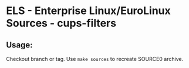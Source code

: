 # ELS - Enterprise Linux/EuroLinux Sources - cups-filters
 
## Usage:
  Checkout branch or tag. Use `make sources` to recreate  SOURCE0 archive.
